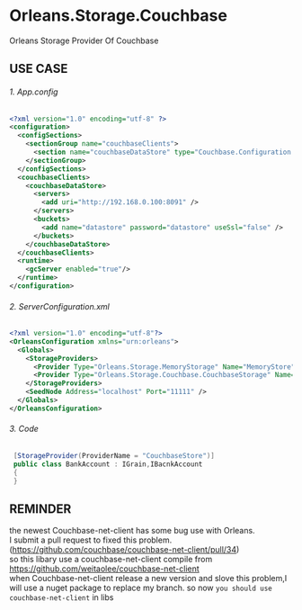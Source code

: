 # Orleans.Storage.Couchbase
   Orleans Storage Provider Of Couchbase

## USE CASE

 
###### 1. App.config
```xml  
<?xml version="1.0" encoding="utf-8" ?>
<configuration>
  <configSections>
    <sectionGroup name="couchbaseClients">
      <section name="couchbaseDataStore" type="Couchbase.Configuration.Client.Providers.CouchbaseClientSection, Couchbase.NetClient" />
    </sectionGroup>
  </configSections>
  <couchbaseClients>
    <couchbaseDataStore>
      <servers>
        <add uri="http://192.168.0.100:8091" />
      </servers>
      <buckets>
        <add name="datastore" password="datastore" useSsl="false" />
      </buckets>
    </couchbaseDataStore>
  </couchbaseClients>
  <runtime>
    <gcServer enabled="true"/>
  </runtime>
</configuration>
``` 

###### 2. ServerConfiguration.xml
```xml
<?xml version="1.0" encoding="utf-8"?>
<OrleansConfiguration xmlns="urn:orleans">
  <Globals>
    <StorageProviders>
      <Provider Type="Orleans.Storage.MemoryStorage" Name="MemoryStore" />
      <Provider Type="Orleans.Storage.Couchbase.CouchbaseStorage" Name="CouchbaseStore" ConfigSectionName="couchbaseClients/couchbaseDataStore" />
    </StorageProviders>
    <SeedNode Address="localhost" Port="11111" />
  </Globals>
</OrleansConfiguration>

```
###### 3. Code
```csharp
 [StorageProvider(ProviderName = "CouchbaseStore")]
 public class BankAccount : IGrain,IBacnkAccount
 {
 }
```
 
## REMINDER  
 the newest Couchbase-net-client has some bug use with Orleans.  
 I submit a pull request to fixed this problem.(https://github.com/couchbase/couchbase-net-client/pull/34)  
 so this libary use a couchbase-net-client compile from https://github.com/weitaolee/couchbase-net-client  
 when Couchbase-net-client release a new version and slove this problem,I will use a nuget package to replace my branch.
 so now `you should use couchbase-net-client` in libs